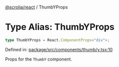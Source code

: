 [@scrolia/react](../README.md) / ThumbYProps

# Type Alias: ThumbYProps

```ts
type ThumbYProps = React.ComponentProps<"div">;
```

Defined in: [package/src/components/thumb/y.tsx:10](https://github.com/scrolia/react/blob/61b524f246cf60e1977c5e1c1f237c9b0c4c8ba2/package/src/components/thumb/y.tsx#L10)

Props for the `ThumbY` component.
